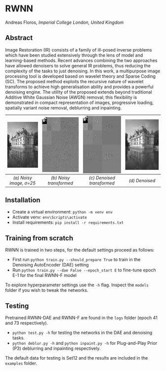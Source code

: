 # RWNN
Andreas Floros, *Imperial College London, United Kingdom*

Abstract
----------
Image Restoration (IR) consists of a family of ill-posed inverse problems which have been studied extensively
through the lens of model and learning-based methods. Recent advances combining the two approaches have
allowed denoisers to solve general IR problems, thus reducing the complexity of the tasks to just denoising. In
this work, a multipurpose image processing tool is developed based on wavelet theory and Sparse Coding (SC).
The proposed method exploits the recursive nature of wavelet transforms to achieve high generalisation ability
and provides a powerful denoising engine. The utility of the proposed extends beyond traditional Additive
White Gaussian Noise (AWGN) removal; this flexibility is demonstrated in compact representation of images,
progressive loading, spatially variant noise removal, deblurring and inpainting.

|<img align="center" src="examples/castle/castlen.png" width="160px"/> | <img align="center" src="examples/castle/castlentrans.png" width="160px"/> | <img align="center" src="examples/castle/castlerestrans.png" width="160px"/> | <img align="center" src="examples/castle/castleres.png" width="160px"/>|
|:---:|:---:|:---:|:---:|
|<i>(a) Noisy image, σ=25</i>|<i>(b) Noisy transformed</i>|<i>(c) Denoised transformed</i>|<i>(d) Denoised</i>|

Installation
----------
* Create a virtual environment: `python -m venv env`
* Activate venv: `env\Scripts\activate`
* Install requirements: `pip install -r requirements.txt`


Training from scratch
----------
RWNN is trained in two steps, for the default settings proceed as follows:
* First run `python train.py --should_prepare True` to train in the Denoising AutoEncoder (DAE) setting
* Run `python train.py --dae False --epoch_start E` to fine-tune epoch E-1 for the final RWNN-F model

To explore hyperparameter settings use the `-h` flag. Inspect the `models` folder if you wish to tweak the networks.

Testing
----------
Pretrained RWNN-DAE and RWNN-F are found in the `logs` folder (epoch 41 and 73 respectively).
* `python test.py -h` for testing the networks in the DAE and denoising tasks.
* `python deblur.py -h` and `python inpaint.py -h` for Plug-and-Play Prior (P3) deblurring and inpainting respectively.

The default data for testing is Set12 and the results are included in the `examples` folder.
